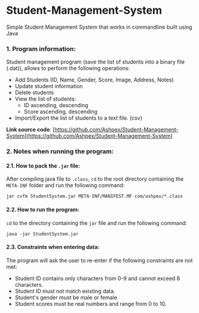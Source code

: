 # Student-Management-System
Simple Student Management System that works in commandline built using Java

### 1. Program information:

Student management program (save the list of students into a binary file (.dat)), allows to perform the following operations:

- Add Students (ID, Name, Gender, Score, Image, Address, Notes)
- Update student information
- Delete students
- View the list of students:
  - ID ascending, descending
  - Score ascending, descending
- Import/Export the list of students to a text file. (csv)

**Link source code**: [https://github.com/Ashpex/Student-Management-System](https://github.com/Ashpex/Student-Management-System)

### 2. Notes when running the program:

#### 2.1. How to pack the `.jar` file:

After compiling java file to `.class`, `cd` to the root directory containing the `META-INF` folder and run the following command:

```shell
jar cvfm StudentSystem.jar META-INF/MANIFEST.MF com/ashpex/*.class
```

#### 2.2. How to run the program:

`cd` to the directory containing the `jar` file and run the following command:

```shell
java -jar StudentSystem.jar
```

#### 2.3. Constraints when entering data:

The program will ask the user to re-enter if the following constraints are not met:

- Student ID contains only characters from 0-9 and cannot exceed 8 characters.
- Student ID must not match existing data.
- Student's gender must be male or female
- Student scores must be real numbers and range from 0 to 10.
